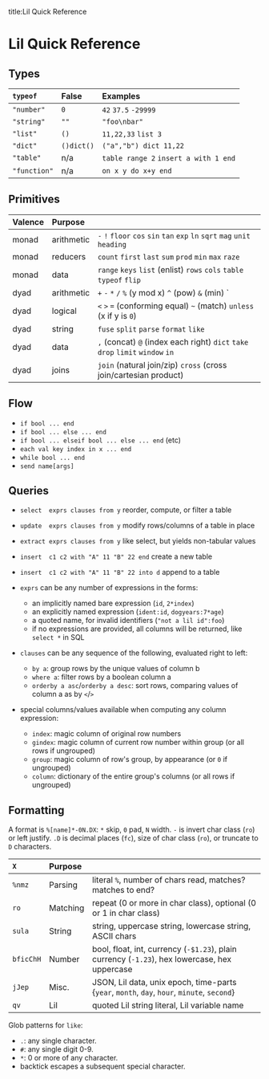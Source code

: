title:Lil Quick Reference

Lil Quick Reference
===================
Types
-----
| `typeof`     | False      | Examples                              |
| :----------- | :--------- | :------------------------------------ |
| `"number"`   | `0`        | `42` `37.5` `-29999`                  |
| `"string"`   | `""`       | `"foo\nbar"`                          |
| `"list"`     | `()`       | `11,22,33` `list 3`                   |
| `"dict"`     | `()dict()` | `("a","b") dict 11,22`                |
| `"table"`    | n/a        | `table range 2` `insert a with 1 end` |
| `"function"` | n/a        | `on x y do x+y end`                   |

Primitives
----------
| Valence | Purpose    |                                                                                |
| :------ | :--------- | :----------------------------------------------------------------------------- |
| monad   | arithmetic | `-` `!` `floor` `cos` `sin` `tan` `exp` `ln` `sqrt` `mag` `unit` `heading`     |
| monad   | reducers   | `count` `first` `last` `sum` `prod` `min` `max` `raze`                         |
| monad   | data       | `range` `keys` `list` (enlist) `rows` `cols` `table` `typeof` `flip`           |
| dyad    | arithmetic | `+` `-` `*` `/` `%` (y mod x) `^` (pow) `&` (min) `|` (max)                    |
| dyad    | logical    | `<` `>` `=` (conforming equal) `~` (match) `unless` (x if y is `0`)            |
| dyad    | string     | `fuse` `split` `parse` `format` `like`                                         |
| dyad    | data       | `,` (concat) `@` (index each right) `dict` `take` `drop` `limit` `window` `in` |
| dyad    | joins      | `join` (natural join/zip) `cross` (cross join/cartesian product)               |

Flow
----
- `if bool ... end`
- `if bool ... else ... end`
- `if bool ... elseif bool ... else ... end` (etc)
- `each val key index in x ... end`
- `while bool ... end`
- `send name[args]`

Queries
-------
- `select  exprs clauses from y` reorder, compute, or filter a table
- `update  exprs clauses from y` modify rows/columns of a table in place
- `extract exprs clauses from y` like select, but yields non-tabular values
- `insert  c1 c2 with "A" 11 "B" 22 end` create a new table
- `insert  c1 c2 with "A" 11 "B" 22 into d` append to a table

- `exprs` can be any number of expressions in the forms:
	- an implicitly named bare expression (`id`, `2*index`)
	- an explicitly named expression (`ident:id`, `dogyears:7*age`)
	- a quoted name, for invalid identifiers (`"not a lil id":foo`)
	- if no expressions are provided, all columns will be returned, like `select *` in SQL

- `clauses` can be any sequence of the following, evaluated right to left:
	- `by a`: group rows by the unique values of column b
	- `where a`: filter rows by a boolean column a
	- `orderby a asc`/`orderby a desc`: sort rows, comparing values of column a as by `<`/`>`

- special columns/values available when computing any column expression:
	- `index`: magic column of original row numbers
	- `gindex`: magic column of current row number within group (or all rows if ungrouped)
	- `group`: magic column of row's group, by appearance (or `0` if ungrouped)
	- `column`: dictionary of the entire group's columns (or all rows if ungrouped)

Formatting
----------
A format is `%[name]*-0N.DX`: `*` skip, `0` pad, `N` width.
`-` is invert char class (`ro`) or left justify.
`.D` is decimal places (`fc`), size of char class (`ro`), or truncate to `D` characters.

| `X`       | Purpose  |                                                                                                |
| :-------- | :------- | :--------------------------------------------------------------------------------------------- |
| `%nmz`    | Parsing  | literal `%`, number of chars read, matches? matches to end?                                    |
| `ro`      | Matching | repeat (0 or more in char class), optional (0 or 1 in char class)                              |
| `sula`    | String   | string, uppercase string, lowercase string, ASCII chars                                        |
| `bficChH` | Number   | bool, float, int, currency (`-$1.23`), plain currency (`-1.23`), hex lowercase, hex uppercase  |
| `jJep`    | Misc.    | JSON, Lil data, unix epoch, time-parts {`year`, `month`, `day`, `hour`, `minute`, `second`}    |
| `qv`      | Lil      | quoted Lil string literal, Lil variable name                                                   |

Glob patterns for `like`:

- `.`: any single character.
- `#`: any single digit 0-9.
- `*`: 0 or more of any character.
- backtick escapes a subsequent special character.

